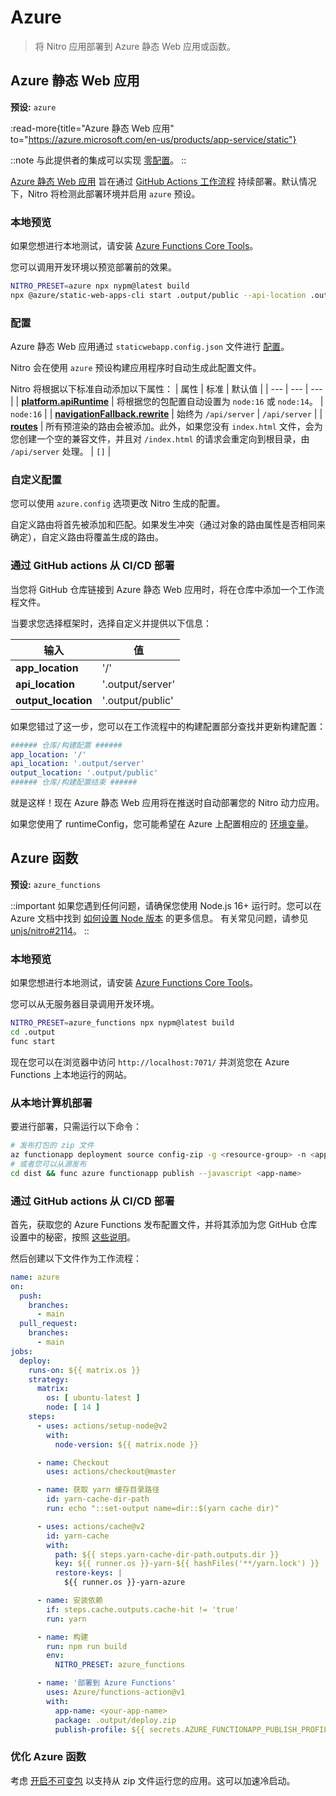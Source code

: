# Azure

> 将 Nitro 应用部署到 Azure 静态 Web 应用或函数。

## Azure 静态 Web 应用

**预设:** `azure`

:read-more{title="Azure 静态 Web 应用" to="https://azure.microsoft.com/en-us/products/app-service/static"}

::note
与此提供者的集成可以实现 [零配置](/deploy/#zero-config-providers)。
::

[Azure 静态 Web 应用](https://azure.microsoft.com/en-us/products/app-service/static) 旨在通过 [GitHub Actions 工作流程](https://docs.microsoft.com/en-us/azure/static-web-apps/github-actions-workflow) 持续部署。默认情况下，Nitro 将检测此部署环境并启用 `azure` 预设。

### 本地预览

如果您想进行本地测试，请安装 [Azure Functions Core Tools](https://docs.microsoft.com/en-us/azure/azure-functions/functions-run-local)。

您可以调用开发环境以预览部署前的效果。

```bash
NITRO_PRESET=azure npx nypm@latest build
npx @azure/static-web-apps-cli start .output/public --api-location .output/server
```

### 配置

Azure 静态 Web 应用通过 `staticwebapp.config.json` 文件进行 [配置](https://learn.microsoft.com/en-us/azure/static-web-apps/configuration)。

Nitro 会在使用 `azure` 预设构建应用程序时自动生成此配置文件。

Nitro 将根据以下标准自动添加以下属性：
| 属性 | 标准 | 默认值 |
| --- | --- | --- |
| **[platform.apiRuntime](https://learn.microsoft.com/en-us/azure/static-web-apps/configuration#platform)** | 将根据您的包配置自动设置为 `node:16` 或 `node:14`。 | `node:16` |
| **[navigationFallback.rewrite](https://learn.microsoft.com/en-us/azure/static-web-apps/configuration#fallback-routes)** | 始终为 `/api/server` | `/api/server` |
| **[routes](https://learn.microsoft.com/en-us/azure/static-web-apps/configuration#routes)** | 所有预渲染的路由会被添加。此外，如果您没有 `index.html` 文件，会为您创建一个空的兼容文件，并且对 `/index.html` 的请求会重定向到根目录，由 `/api/server` 处理。 | `[]` |

### 自定义配置

您可以使用 `azure.config` 选项更改 Nitro 生成的配置。

自定义路由将首先被添加和匹配。如果发生冲突（通过对象的路由属性是否相同来确定），自定义路由将覆盖生成的路由。

### 通过 GitHub actions 从 CI/CD 部署

当您将 GitHub 仓库链接到 Azure 静态 Web 应用时，将在仓库中添加一个工作流程文件。

当要求您选择框架时，选择自定义并提供以下信息：

| 输入 | 值 |
| --- | --- |
| **app_location** | '/' |
| **api_location** | '.output/server' |
| **output_location** | '.output/public' |

如果您错过了这一步，您可以在工作流程中的构建配置部分查找并更新构建配置：

```yaml [.github/workflows/azure-static-web-apps-<RANDOM_NAME>.yml]
###### 仓库/构建配置 ######
app_location: '/'
api_location: '.output/server'
output_location: '.output/public'
###### 仓库/构建配置结束 ######
```

就是这样！现在 Azure 静态 Web 应用将在推送时自动部署您的 Nitro 动力应用。

如果您使用了 runtimeConfig，您可能希望在 Azure 上配置相应的 [环境变量](https://docs.microsoft.com/en-us/azure/static-web-apps/application-settings)。

## Azure 函数

**预设:** `azure_functions`

::important
如果您遇到任何问题，请确保您使用 Node.js 16+ 运行时。您可以在 Azure 文档中找到 [如何设置 Node 版本](https://docs.microsoft.com/en-us/azure/azure-functions/functions-reference-node?tabs=v2#setting-the-node-version) 的更多信息。
有关常见问题，请参见 [unjs/nitro#2114](https://github.com/unjs/nitro/issues/2114)。
::

### 本地预览

如果您想进行本地测试，请安装 [Azure Functions Core Tools](https://docs.microsoft.com/en-us/azure/azure-functions/functions-run-local)。

您可以从无服务器目录调用开发环境。

```bash
NITRO_PRESET=azure_functions npx nypm@latest build
cd .output
func start
```

现在您可以在浏览器中访问 `http://localhost:7071/` 并浏览您在 Azure Functions 上本地运行的网站。

### 从本地计算机部署

要进行部署，只需运行以下命令：

```bash
# 发布打包的 zip 文件
az functionapp deployment source config-zip -g <resource-group> -n <app-name> --src dist/deploy.zip
# 或者您可以从源发布
cd dist && func azure functionapp publish --javascript <app-name>
```

### 通过 GitHub actions 从 CI/CD 部署

首先，获取您的 Azure Functions 发布配置文件，并将其添加为您 GitHub 仓库设置中的秘密，按照 [这些说明](https://github.com/Azure/functions-action#using-publish-profile-as-deployment-credential-recommended)。

然后创建以下文件作为工作流程：

```yaml [.github/workflows/azure.yml]
name: azure
on:
  push:
    branches:
      - main
  pull_request:
    branches:
      - main
jobs:
  deploy:
    runs-on: ${{ matrix.os }}
    strategy:
      matrix:
        os: [ ubuntu-latest ]
        node: [ 14 ]
    steps:
      - uses: actions/setup-node@v2
        with:
          node-version: ${{ matrix.node }}

      - name: Checkout
        uses: actions/checkout@master

      - name: 获取 yarn 缓存目录路径
        id: yarn-cache-dir-path
        run: echo "::set-output name=dir::$(yarn cache dir)"

      - uses: actions/cache@v2
        id: yarn-cache
        with:
          path: ${{ steps.yarn-cache-dir-path.outputs.dir }}
          key: ${{ runner.os }}-yarn-${{ hashFiles('**/yarn.lock') }}
          restore-keys: |
            ${{ runner.os }}-yarn-azure

      - name: 安装依赖
        if: steps.cache.outputs.cache-hit != 'true'
        run: yarn

      - name: 构建
        run: npm run build
        env:
          NITRO_PRESET: azure_functions

      - name: '部署到 Azure Functions'
        uses: Azure/functions-action@v1
        with:
          app-name: <your-app-name>
          package: .output/deploy.zip
          publish-profile: ${{ secrets.AZURE_FUNCTIONAPP_PUBLISH_PROFILE }}
```

### 优化 Azure 函数

考虑 [开启不可变包](https://docs.microsoft.com/en-us/azure/app-service/deploy-run-package) 以支持从 zip 文件运行您的应用。这可以加速冷启动。
